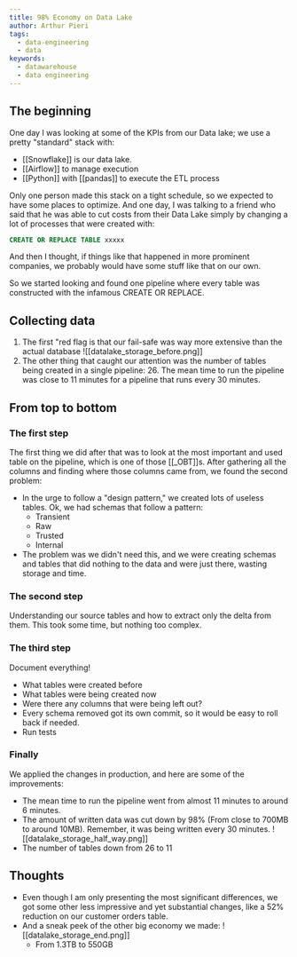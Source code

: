 ```yaml
---
title: 98% Economy on Data Lake
author: Arthur Pieri
tags:
  - data-engineering
  - data
keywords:
  - datawarehouse
  - data engineering
---
```

## The beginning

One day I was looking at some of the KPIs from our Data lake; we use a pretty "standard" stack with:

- [[Snowflake]] is our data lake.
- [[Airflow]] to manage execution
- [[Python]] with [[pandas]] to execute the ETL process

Only one person made this stack on a tight schedule, so we expected to have some places to optimize. And one day, I was talking to a friend who said that he was able to cut costs from their Data Lake simply by changing a lot of processes  that were created with:

```sql
CREATE OR REPLACE TABLE xxxxx
```

And then I thought, if things like that happened in more prominent companies, we probably would have some stuff like that on our own.

So we started looking and found one pipeline where every table was constructed with the infamous CREATE OR REPLACE.

## Collecting data
1. The first "red flag is that our fail-safe was way more extensive than the actual database
![[datalake_storage_before.png]]
2. The other thing that caught our attention was the number of tables being created in a single pipeline: 26. The mean time to run the pipeline was close to 11 minutes for a pipeline that runs every 30 minutes.

## From top to bottom
### The first step
The first thing we did after that was to look at the most important and used table on the pipeline, which is one of those [[_OBT]]s. 
After gathering all the columns and finding where those columns came from, we found the second problem:
- In the urge to follow a "design pattern," we created lots of useless tables. Ok, we had schemas that follow a pattern:
	- Transient
	- Raw
	- Trusted
	- Internal
- The problem was we didn't need this, and we were creating schemas and tables that did nothing to the data and were just there, wasting storage and time.

### The second step
Understanding our source tables and how to extract only the delta from them. This took some time, but nothing too complex.

### The third step
Document everything!
- What tables were created before
- What tables were being created now
- Were there any columns that were being left out?
- Every schema removed got its own commit, so it would be easy to roll back if needed.
- Run tests

### Finally
We applied the changes in production, and here are some of the improvements:
- The mean time to run the pipeline went from almost 11 minutes to around 6 minutes.
- The amount of written data was cut down by 98% (From close to 700MB to around 10MB). Remember, it was being written every 30 minutes.
![[datalake_storage_half_way.png]]
- The number of tables down from 26 to 11

## Thoughts
- Even though I am only presenting the most significant differences, we got some other less impressive and yet substantial changes, like a 52% reduction on our customer orders table.
- And a sneak peek of the other big economy we made:
![[datalake_storage_end.png]]
	- From 1.3TB to 550GB